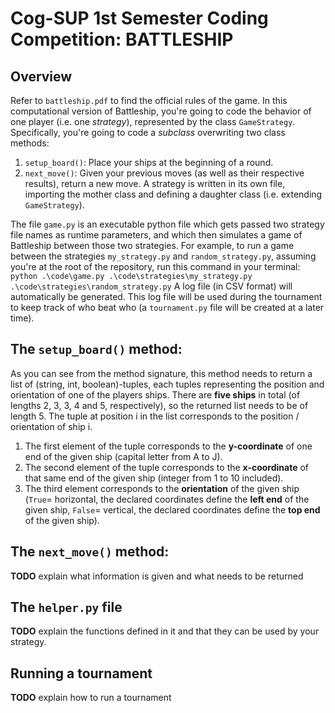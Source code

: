 # Cog-SUP 1st Semester Coding Competition: BATTLESHIP

## Overview

Refer to `battleship.pdf` to find the official rules of the game. In this computational version of Battleship, you're going to code the behavior of one player (i.e. one _strategy_), represented by the class `GameStrategy`. Specifically, you're going to code a _subclass_ overwriting two class methods:

1. `setup_board()`: Place your ships at the beginning of a round.
2. `next_move()`: Given your previous moves (as well as their respective results), return a new move.
   A strategy is written in its own file, importing the mother class and defining a daughter class (i.e. extending `GameStrategy`).

The file `game.py` is an executable python file which gets passed two strategy file names as runtime parameters, and which then simulates a game of Battleship between those two strategies.
For example, to run a game between the strategies `my_strategy.py` and `random_strategy.py`, assuming you're at the root of the repository, run this command in your terminal:
`python .\code\game.py .\code\strategies\my_strategy.py .\code\strategies\random_strategy.py`
A log file (in CSV format) will automatically be generated. This log file will be used during the tournament to keep track of who beat who (a `tournament.py` file will be created at a later time).

## The `setup_board()` method:

As you can see from the method signature, this method needs to return a list of (string, int, boolean)-tuples, each tuples representing the position and orientation of one of the players ships. There are **five ships** in total (of lengths 2, 3, 3, 4 and 5, respectively), so the returned list needs to be of length 5. The tuple at position i in the list corresponds to the position / orientation of ship i.

1. The first element of the tuple corresponds to the **y-coordinate** of one end of the given ship (capital letter from A to J).
2. The second element of the tuple corresponds to the **x-coordinate** of that same end of the given ship (integer from 1 to 10 included).
3. The third element corresponds to the **orientation** of the given ship (`True`= horizontal, the declared coordinates define the **left end** of the given ship, `False`= vertical, the declared coordinates define the **top end** of the given ship).

## The `next_move()` method:

**TODO** explain what information is given and what needs to be returned

## The `helper.py` file

**TODO** explain the functions defined in it and that they can be used by your strategy.

## Running a tournament

**TODO** explain how to run a tournament
